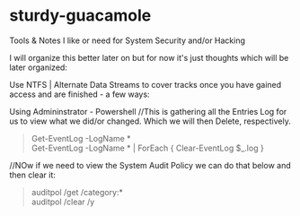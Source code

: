 # sturdy-guacamole
Tools &amp; Notes I like or need for System Security and/or Hacking

I will organize this better later on but for now it's just thoughts which will be later organized:

Use NTFS | Alternate Data Streams to cover tracks once you have gained access and are finished - a few ways: 

Using Admininstrator - Powershell 
//This is gathering all the Entries Log for us to view what we did/or changed. Which we will then Delete, respectively.
> Get-EventLog -LogName * <br>
> Get-EventLog -LogName * | ForEach { Clear-EventLog $_.log } 

//NOw if we need to view the System Audit Policy we can do that below and then clear it: 
> auditpol /get /category:* <br>
> auditpol /clear /y


